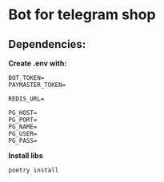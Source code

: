 # Bot for telegram shop

**Dependencies:**
- 

**Create .env with:**
```
BOT_TOKEN=
PAYMASTER_TOKEN=

REDIS_URL=

PG_HOST=
PG_PORT=
PG_NAME=
PG_USER=
PG_PASS=
```

**Install libs**
```
poetry install
```